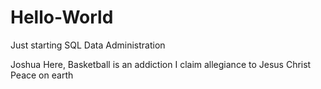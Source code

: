 # Hello-World
Just starting SQL Data Administration 

Joshua Here, 
Basketball is an addiction
I claim allegiance to Jesus Christ
Peace on earth
